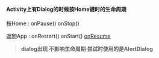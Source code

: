 #### Activity上有Dialog的时候按Home键时的生命周期

按Home : onPause\(\) onStop\(\)

返回App : onRestart\(\) onStart\(\) [onResume](/chapter1/13broadcastreceiverxiang-guan.md)

> **dialog出现 不影响生命周期 尝试时使用的是AlertDialog**



